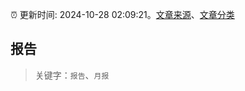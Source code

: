:alarm_clock: 更新时间: 2024-10-28 02:09:21。[文章来源](/README.md)、[文章分类](/TAGS.md)

## 报告


> 关键字：`报告`、`月报`



